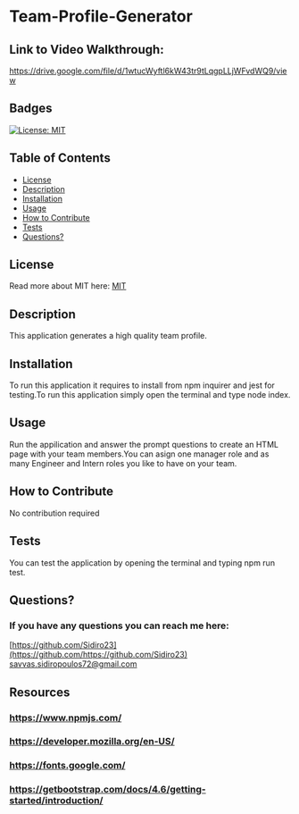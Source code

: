 # Team-Profile-Generator


## Link to Video Walkthrough:
https://drive.google.com/file/d/1wtucWyftl6kW43tr9tLqgpLLjWFvdWQ9/view

  ## Badges
  [![License: MIT](https://img.shields.io/badge/License-MIT-yellow.svg)](https://opensource.org/licenses/MIT)
  ## Table of Contents
  * [License](#license)
  * [Description](#description)
  * [Installation](#installation)
  * [Usage](#usage)
  * [How to Contribute](#how-to-contribute)
  * [Tests](#tests)
  * [Questions?](#questions)
  ## License
  Read more about MIT here:
  [MIT](https://opensource.org/licenses/MIT)
  ## Description
  This application generates a high quality team profile.
  ## Installation
  To run this application it requires to install from npm inquirer and jest for testing.To run this application simply open the terminal and type node index.
  ## Usage
  Run the appilication and answer the prompt questions to create an HTML page with your team members.You can asign one manager role and as many Engineer and Intern roles you like to have on your team.
  ## How to Contribute
  No contribution required
  ## Tests
  You can test the application by opening the terminal and typing npm run test.
  ## Questions?
  ### If you have any questions you can reach me here: 
  [https://github.com/Sidiro23](https://github.com/https://github.com/Sidiro23)  
  savvas.sidiropoulos72@gmail.com
  ## Resources
  ### https://www.npmjs.com/
  ### https://developer.mozilla.org/en-US/
  ### https://fonts.google.com/
  ### https://getbootstrap.com/docs/4.6/getting-started/introduction/
  
  

